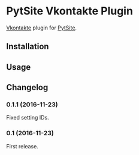 # PytSite Vkontakte Plugin

[Vkontakte](https://vk.com) plugin for [PytSite](https://pytsite.xyz).


## Installation


## Usage


## Changelog

### 0.1.1 (2016-11-23)
Fixed setting IDs.

### 0.1 (2016-11-23)
First release.
